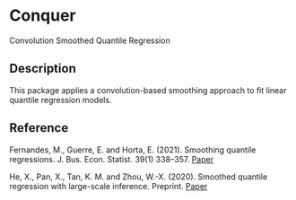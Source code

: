 # Conquer
Convolution Smoothed Quantile Regression

## Description

This package applies a convolution-based smoothing approach to fit linear quantile regression models. 


## Reference

Fernandes, M., Guerre, E. and Horta, E. (2021). Smoothing quantile regressions. J. Bus. Econ. Statist. 39(1) 338–357. [Paper](https://www.tandfonline.com/doi/abs/10.1080/07350015.2019.1660177?journalCode=ubes20)

He, X., Pan, X., Tan, K. M. and Zhou, W.-X. (2020). Smoothed quantile regression with large-scale inference. Preprint. [Paper](https://arxiv.org/pdf/2012.05187.pdf)
 

